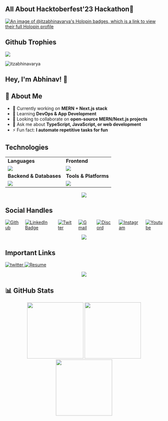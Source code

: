 <h2>All About Hacktoberfest'23 Hackathon🎯</h2>

[![An image of @itzabhinavarya's Holopin badges, which is a link to view their full Holopin profile](https://holopin.me/itzabhinavarya)](https://holopin.io/@itzabhinavarya)

## Github Trophies

![](https://github-profile-trophy.vercel.app/?username=itzabhinavarya&theme=gruvbox&no-frame=false&no-bg=true&margin-w=4)

<p align="left"> <img src="https://komarev.com/ghpvc/?username=itzabhinavarya&label=Profile%20views&color=0e75b6&style=flat" alt="itzabhinavarya" /> </p>

## Hey, I'm Abhinav! 👋

## 🌟 About Me

- 🔭 Currently working on **MERN + Next.js stack**
- 🌱 Learning **DevOps & App Development**
- 👯 Looking to collaborate on **open-source MERN/Next.js projects**
- 💬 Ask me about **TypeScript, JavaScript, or web development**
- ⚡ Fun fact: **I automate repetitive tasks for fun**

## Technologies

<table>
<tr>
    <td><strong>Languages</strong></td>
    <td><strong>Frontend</strong></td>
</tr>
<tr>
    <td style="display: flex; "><img src="https://skillicons.dev/icons?i=js,ts,cs&theme=light">
    <td><img src="https://skillicons.dev/icons?i=html,css,react,nextjs,tailwind,bootstrap&theme=light"></td>
</tr>
<tr>
    <td><strong>Backend & Databases</strong></td>
    <td><strong>Tools & Platforms</strong></td>
</tr>
<tr>
    <td><img src="https://skillicons.dev/icons?i=nodejs,mongodb,express,postgresql,dotnet&theme=light"></td>
    <td><img src="https://skillicons.dev/icons?i=aws,docker,git,figma,nginx,postman&theme=light"></td>
</tr>
</table>

<p align="center"><img src="https://capsule-render.vercel.app/api?type=rect&color=gradient&height=2.5&section=footer&reversal=true&colors=22C55E,D45E1B"/></p>

## Social Handles

<div style="display: flex; justify-content: start; align-items: center; gap: 20px; width: 100%;">
<a href="https://github.com/itzabhinavarya">
        <img src="https://skillicons.dev/icons?i=github&theme=light" alt="Github" />
        </a>
<a href="https://www.linkedin.com/in/abhinav-kumar-arya-7790261ba">
        <img src="https://skillicons.dev/icons?i=linkedin&theme=light"
            alt="LinkedIn Badge" />
    </a>
    <a href="https://x.com/itzabhinavarya">
        <img src="https://skillicons.dev/icons?i=twitter&theme=light"
            alt="Twitter" />
    </a>
        <a href="mailto:itzabhinavarya@gmail.com">
        <img src="https://skillicons.dev/icons?i=gmail&theme=light" alt="Gmail" />
        </a>
        <a href="https://discord.com/channels/@itzabhinavarya">
        <img src="https://skillicons.dev/icons?i=discord&theme=light"
            alt="Discord" />
    </a>
        <a href="https://www.instagram.com/itzabhinavarya/">
        <img src="https://skillicons.dev/icons?i=instagram&theme=light"
            alt="Instagram" />
    </a>
        <a href="https://www.youtube.com/channel/UCuKCJgq0NIUuFbdkLOCBe8A">
        <img src="https://img.shields.io/badge/YouTube-FF0000.svg?logo=youtube&logoColor=white"
            alt="Youtube" />
    </a>
</div>
 
<p align="center"><img src="https://capsule-render.vercel.app/api?type=rect&color=gradient&height=2.5&section=footer&reversal=true&colors=22C55E,D45E1B"/></p>

## Important Links

<div>
    <a href="https://itzabhinavarya.vercel.app/" target="_blank">
      <img src="https://img.shields.io/badge/Full Stack Portfolio-000000?style=for-the-badge&logo=vercel&logoColor=white" alt="twitter" />
    </a>
    <a href="https://drive.google.com/file/d/16mpesjMXCLylyuxxE56-LQb3-jPSwggz/view?usp=drive_link" target="_blank">
      <img src="https://img.shields.io/badge/Resume-000000?style=for-the-badge&logo=doc&logoColor=white" alt="Resume" />
    </a>
  </div>
  
  <p align="center"><img src="https://capsule-render.vercel.app/api?type=rect&color=gradient&height=2.5&section=footer&reversal=true&colors=22C55E,D45E1B"/></p>

## 📊 GitHub Stats

<div align="center">
  <img height="180em" src="https://github-readme-stats.vercel.app/api?username=itzabhinavarya&show_icons=true&theme=radical&include_all_commits=true&count_private=true&hide_border=true"/>
  <img height="180em" src="https://github-readme-streak-stats.herokuapp.com/?user=itzabhinavarya&theme=radical&hide_border=true"/>
  <img height="180em" src="https://github-readme-stats.vercel.app/api/top-langs/?username=itzabhinavarya&layout=compact&langs_count=8&theme=radical&hide_border=true"/>
</div>
